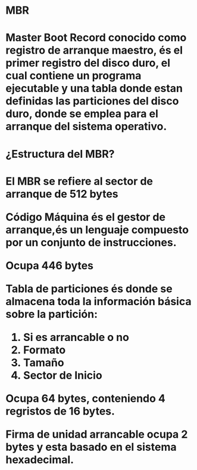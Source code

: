 <h1>MBR<H1>

**Master Boot Record** conocido como registro de arranque maestro, és el primer registro del disco duro, el cual contiene un programa ejecutable y una tabla donde estan definidas las particiones del disco duro, donde se emplea para el arranque del sistema operativo.

<h1>¿Estructura del MBR?<h1>

El MBR se refiere al sector de arranque de **512 bytes**

**Código Máquina** és el gestor de arranque,és un lenguaje compuesto por un conjunto de instrucciones.

Ocupa **446 bytes**

**Tabla de particiones** és donde se almacena toda la información básica sobre la partición:
1. Si es arrancable o no
2. Formato
3. Tamaño
4. Sector de Inicio

Ocupa **64 bytes**, conteniendo 4 regristos de 16 bytes.

**Firma de unidad arrancable** ocupa **2 bytes** y esta basado en el sistema hexadecimal.

